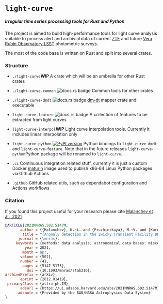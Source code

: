 # `light-curve`
##### Irregular time series processing tools for Rust and Python

The project is aimed to build high-performance tools for light curve analysis suitable to process alert and archivial data of current [ZTF](https://ztf.caltech.edu) and future [Vera Rubin Observatory LSST](https://lsst.org) photometric surveys.

The most of the code base is written on Rust and split into several crates.

### Structure

- `./light-curve`**WIP** A crate which will be an umbrella for other Rust crates

- `./light-curve-common` ![docs.rs badge](https://docs.rs/light-curve-common/badge.svg) Common tools for other crates

- `./light-curve-dmdt` ![docs.rs badge](https://docs.rs/light-curve-dmdt/badge.svg) [dm-dt](https://arxiv.org/abs/1709.06257) mapper crate and executable

- `light-curve-feature` ![docs.rs badge](https://docs.rs/light-curve-feature/badge.svg) A collection of features to be extracted from light curves
- `light-curve-interpol`**WIP** Light curve interpolation tools. Currently it includes linear interpolation only
- `light-curve-python` [![PyPI version](https://badge.fury.io/py/light-curve-python.svg)](https://badge.fury.io/py/light-curve-python) Python bindings to `light-curve-dmdt` and `light-curve-feature`. Note that in the future releases `light-curve-python`Python package will be renamed to `light-curve`.
- `.ci` Continuous integration related stuff, currently it is just a custom Docker [maturin](https://github.com/pyo3/maturin) image used to publish x86-64 Linux Python packages via Github Actions
- `.github` GitHub related utils, such as dependabot configuration and Actions workflows

### Citation

If you found this project useful for your research please cite [Malanchev et al., 2021](https://ui.adsabs.harvard.edu/abs/2021MNRAS.502.5147M/abstract)

```bibtex
@ARTICLE{2021MNRAS.502.5147M,
       author = {{Malanchev}, K.~L. and {Pruzhinskaya}, M.~V. and {Korolev}, V.~S. and {Aleo}, P.~D. and {Kornilov}, M.~V. and {Ishida}, E.~E.~O. and {Krushinsky}, V.~V. and {Mondon}, F. and {Sreejith}, S. and {Volnova}, A.~A. and {Belinski}, A.~A. and {Dodin}, A.~V. and {Tatarnikov}, A.~M. and {Zheltoukhov}, S.~G. and {(The SNAD Team)}},
        title = "{Anomaly detection in the Zwicky Transient Facility DR3}",
      journal = {\mnras},
     keywords = {methods: data analysis, astronomical data bases: miscellaneous, stars: variables: general, Astrophysics - Instrumentation and Methods for Astrophysics, Astrophysics - Solar and Stellar Astrophysics},
         year = 2021,
        month = apr,
       volume = {502},
       number = {4},
        pages = {5147-5175},
          doi = {10.1093/mnras/stab316},
archivePrefix = {arXiv},
       eprint = {2012.01419},
 primaryClass = {astro-ph.IM},
       adsurl = {https://ui.adsabs.harvard.edu/abs/2021MNRAS.502.5147M},
      adsnote = {Provided by the SAO/NASA Astrophysics Data System}
}
```

